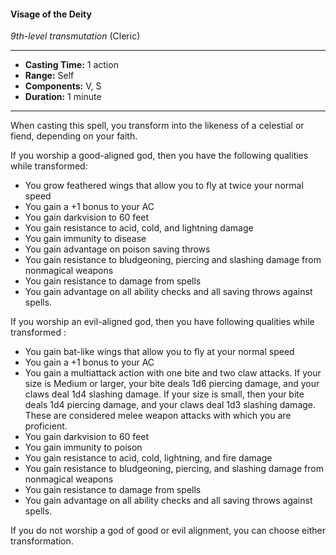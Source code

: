 #### Visage of the Deity
*9th-level transmutation* (Cleric)
___
- **Casting Time:** 1 action
- **Range:** Self
- **Components:** V, S
- **Duration:** 1 minute
---
When casting this spell, you transform into the likeness of a celestial or fiend, depending on your faith.

If you worship a good-aligned god, then you have the following qualities while transformed:

* You grow feathered wings that allow you to fly at twice your normal speed
* You gain a +1 bonus to your AC
* You gain darkvision to 60 feet
* You gain resistance to acid, cold, and lightning damage
* You gain immunity to disease
* You gain advantage on poison saving throws
* You gain resistance to bludgeoning, piercing and slashing damage from nonmagical weapons
* You gain resistance to damage from spells
* You gain advantage on all ability checks and all saving throws against spells.

If you worship an evil-aligned god, then you have following qualities while transformed :
* You gain bat-like wings that allow you to fly at your normal speed
* You gain a +1 bonus to your AC
* You gain a multiattack action with one bite and two claw attacks. If your size is Medium or larger, your bite deals 1d6 piercing damage, and your claws deal 1d4 slashing damage. If your size is small, then your bite deals 1d4 piercing damage, and your claws deal 1d3 slashing damage. These are considered melee weapon attacks with which you are proficient.
* You gain darkvision to 60 feet
* You gain immunity to poison
* You gain resistance to acid, cold, lightning, and fire damage
* You gain resistance to bludgeoning, piercing, and slashing damage from nonmagical weapons
* You gain resistance to damage from spells
* You gain advantage on all ability checks and all saving throws against spells.

If you do not worship a god of good or evil alignment, you can choose either transformation.
